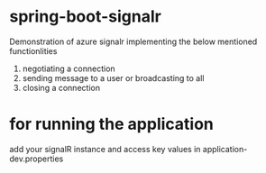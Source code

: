 # spring-boot-signalr
 Demonstration of azure signalr implementing the below mentioned functionlities
 1. negotiating a connection
 2. sending message to a user or broadcasting to all
 3. closing a connection


# for running the application 
add your signalR instance and access key values in application-dev.properties 
